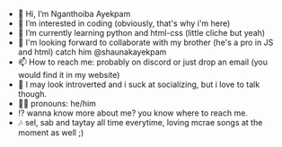 - 👋 Hi, I’m Nganthoiba Ayekpam
- 👀 I’m interested in coding (obviously, that's why i'm here)
- 🌱 I’m currently learning python and html-css (little cliche but yeah)
- 💞️ I'm looking forward to collaborate with my brother (he's a pro in JS and html) catch him @shaunakayekpam
- 📫 How to reach me: probably on discord or just drop an email (you would find it in my website)
- 🤗 I may look introverted and i suck at socializing, but i love to talk though.
- 👨🏻 pronouns: he/him
- ⁉️ wanna know more about me? you know where to reach me.
- 🎶 sel, sab and taytay all time everytime, loving mcrae songs at the moment as well ;)

